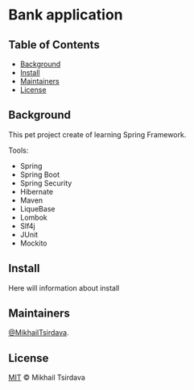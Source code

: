 # Bank application


## Table of Contents

- [Background](#background)
- [Install](#install)
- [Maintainers](#maintainers)
- [License](#license)

## Background

This pet project create of learning Spring Framework.

Tools:
- Spring
- Spring Boot
- Spring Security
- Hibernate
- Maven
- LiqueBase
- Lombok
- Slf4j
- JUnit
- Mockito

## Install

Here will information about install

## Maintainers

[@MikhailTsirdava](https://github.com/Saitors161).

## License

[MIT](LICENSE) © Mikhail Tsirdava